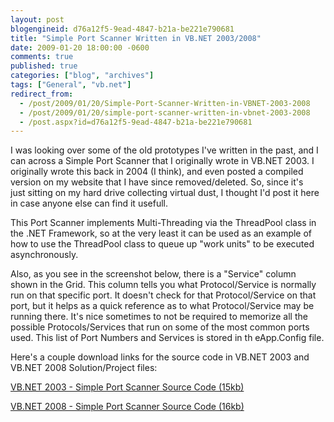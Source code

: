 ```yaml
---
layout: post
blogengineid: d76a12f5-9ead-4847-b21a-be221e790681
title: "Simple Port Scanner Written in VB.NET 2003/2008"
date: 2009-01-20 18:00:00 -0600
comments: true
published: true
categories: ["blog", "archives"]
tags: ["General", "vb.net"]
redirect_from: 
  - /post/2009/01/20/Simple-Port-Scanner-Written-in-VBNET-2003-2008
  - /post/2009/01/20/simple-port-scanner-written-in-vbnet-2003-2008
  - /post.aspx?id=d76a12f5-9ead-4847-b21a-be221e790681
---
```

<!-- more -->
<p>
I was looking over some of the old prototypes&nbsp;I&#39;ve written&nbsp;in the past, and I can across a Simple Port Scanner&nbsp;that I originally wrote in VB.NET 2003. I originally wrote this back in&nbsp;2004 (I think), and even posted a compiled version on my website that I have since removed/deleted. So, since it&#39;s just&nbsp;sitting on my hard drive collecting virtual dust, I thought I&#39;d post it here in case anyone else can find it usefull. 
</p>
<p>
This Port Scanner implements Multi-Threading via the ThreadPool class in the .NET Framework, so at the very least it can be used as an example of how to use the ThreadPool class to queue up &quot;work units&quot; to be executed asynchronously. 
</p>
<p>
Also, as you see in the screenshot below, there is a &quot;Service&quot; column shown in the Grid. This column tells you what Protocol/Service is normally run on that specific port. It doesn&#39;t check for that Protocol/Service on that port, but it helps as a quick reference as to what Protocol/Service may be running there. It&#39;s nice sometimes to not be required to memorize all the possible Protocols/Services that run on some of the most common ports used. This list of Port Numbers and Services is stored in th eApp.Config file. 
</p>
<p>
Here&#39;s a couple download links for the source code in VB.NET 2003 and VB.NET 2008&nbsp;Solution/Project files: 
</p>
<p>
<a href="/file.axd?file=VBdotNet_PortScanner_VS2003.zip">VB.NET 2003 - Simple Port Scanner Source Code (15kb)</a> 
</p>
<a href="/file.axd?file=VBdotNET_PortScanner_VS2008.zip">VB.NET 2008 - Simple Port Scanner Source Code (16kb)</a> 
<p>
<img src="/images/postsVBdotNet_SimplePortScanner.png" alt="" /> 
</p>
